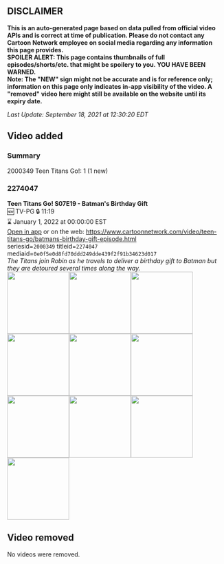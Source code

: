 ## DISCLAIMER
**This is an auto-generated page based on data pulled from official video APIs and is correct at time of publication. Please do not contact any Cartoon Network employee on social media regarding any information this page provides.**  
**SPOILER ALERT: This page contains thumbnails of full episodes/shorts/etc. that might be spoilery to you. YOU HAVE BEEN WARNED.**  
**Note: The "NEW" sign might not be accurate and is for reference only; information on this page only indicates in-app visibility of the video. A "removed" video here might still be available on the website until its expiry date.**  

_Last Update: September 18, 2021 at 12:30:20 EDT_
## Video added
### Summary
2000349 Teen Titans Go!: 1 (1 new)  
### 2274047
**Teen Titans Go! S07E19 - Batman's Birthday Gift**  
🆕 TV-PG 🔒 11:19  
⌛ January 1, 2022 at 00:00:00 EST  
[Open in app](https://cnvideo.sercomkc.org/redirector.html?type=cnapp&seriesid=2000349&titleid=2274047&mediaid=0e0f5e0d8fd70ddd249dde439f2f91b34623d017) or on the web: https://www.cartoonnetwork.com/video/teen-titans-go/batmans-birthday-gift-episode.html  
seriesid=`2000349` titleid=`2274047` mediaid=`0e0f5e0d8fd70ddd249dde439f2f91b34623d017`  
_The Titans join Robin as he travels to deliver a birthday gift to Batman but they are detoured several times along the way._  
<a href="https://s3.amazonaws.com/cartoonorchestrator/2274047_001_1280x720.jpg"><img src="https://s3.amazonaws.com/cartoonorchestrator/2274047_001_640x360.jpg" height="144px" /></a><a href="https://s3.amazonaws.com/cartoonorchestrator/2274047_002_1280x720.jpg"><img src="https://s3.amazonaws.com/cartoonorchestrator/2274047_002_640x360.jpg" height="144px" /></a><a href="https://s3.amazonaws.com/cartoonorchestrator/2274047_003_1280x720.jpg"><img src="https://s3.amazonaws.com/cartoonorchestrator/2274047_003_640x360.jpg" height="144px" /></a><a href="https://s3.amazonaws.com/cartoonorchestrator/2274047_004_1280x720.jpg"><img src="https://s3.amazonaws.com/cartoonorchestrator/2274047_004_640x360.jpg" height="144px" /></a><a href="https://s3.amazonaws.com/cartoonorchestrator/2274047_005_1280x720.jpg"><img src="https://s3.amazonaws.com/cartoonorchestrator/2274047_005_640x360.jpg" height="144px" /></a><a href="https://s3.amazonaws.com/cartoonorchestrator/2274047_006_1280x720.jpg"><img src="https://s3.amazonaws.com/cartoonorchestrator/2274047_006_640x360.jpg" height="144px" /></a><a href="https://s3.amazonaws.com/cartoonorchestrator/2274047_007_1280x720.jpg"><img src="https://s3.amazonaws.com/cartoonorchestrator/2274047_007_640x360.jpg" height="144px" /></a><a href="https://s3.amazonaws.com/cartoonorchestrator/2274047_008_1280x720.jpg"><img src="https://s3.amazonaws.com/cartoonorchestrator/2274047_008_640x360.jpg" height="144px" /></a><a href="https://s3.amazonaws.com/cartoonorchestrator/2274047_009_1280x720.jpg"><img src="https://s3.amazonaws.com/cartoonorchestrator/2274047_009_640x360.jpg" height="144px" /></a><a href="https://s3.amazonaws.com/cartoonorchestrator/2274047_010_1280x720.jpg"><img src="https://s3.amazonaws.com/cartoonorchestrator/2274047_010_640x360.jpg" height="144px" /></a>
## Video removed
No videos were removed.  
